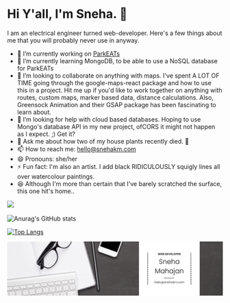 # Hi Y'all, I'm Sneha. 👋

I am an electrical engineer turned web-developer. Here's a few things about me that you will probably never use in anyway.

- 🔭 I’m currently working on [ParkEATs](https://parkeat.netlify.app/)
- 🌱 I’m currently learning MongoDB, to be able to use a NoSQL database for ParkEATs
- 👯 I’m looking to collaborate on anything with maps. I've spent A LOT OF TIME going through the google-maps-react package and how to use this in a project. Hit me up if you'd like to work together on anything with routes, custom maps, marker based data, distance calculations. Also, Greensock Animation and their GSAP package has been fascinating to learn about. 
- 🤔 I’m looking for help with cloud based databases. Hoping to use Mongo's database API in my new project, ofCORS it might not happen as I expect. ;) Get it?
- 💬 Ask me about how two of my house plants recently died. 🧐
- 📫 How to reach me: hello@snehakm.com
- 😄 Pronouns: she/her
- ⚡ Fun fact: I'm also an artist. I add black RIDICULOUSLY squigly lines all over watercolour paintings. 
- 😆 Although I'm more than certain that I've barely scratched the surface, this one hit's home..
<img src="https://miro.medium.com/max/1282/1*CiJrQnE0x5c8kcpxgMRRdw.webp"/>

![Anurag's GitHub stats](https://github-readme-stats.vercel.app/api?username=sneham-boop&show_icons=true&theme=radical)

[![Top Langs](https://github-readme-stats.vercel.app/api/top-langs/?username=sneham-boop&layout=compact)](https://github.com/anuraghazra/github-readme-stats)

[![MasterHead](https://github.com/sneham-boop/sneham-boop/blob/main/Black%20&%20White%20Modern%20Minimalist%20Data%20Scientist%20LinkedIn%20Banner.png?raw=true)](https://github.com/sneham-boop)



